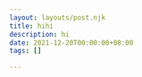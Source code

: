 ```yaml
---
layout: layouts/post.njk
title: hihi
description: hi
date: 2021-12-20T00:00:00+08:00
tags: []

---
```

